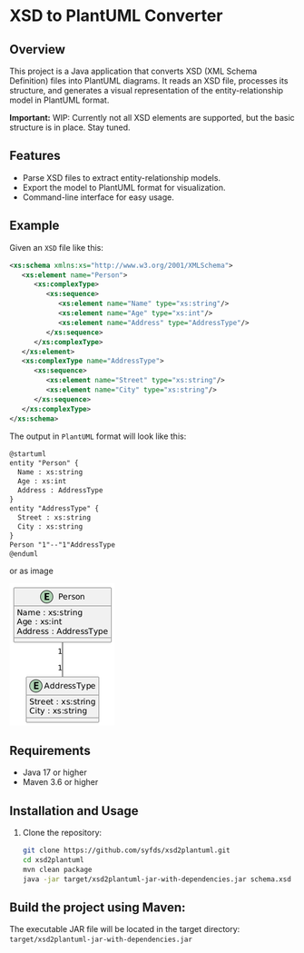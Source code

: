 # XSD to PlantUML Converter
## Overview
This project is a Java application that converts XSD (XML Schema Definition) files into PlantUML diagrams. It reads an XSD file, processes its structure, and generates a visual representation of the entity-relationship model in PlantUML format.

**Important:**
WIP: Currently not all XSD elements are supported, but the basic structure is in place. Stay tuned.

## Features
- Parse XSD files to extract entity-relationship models.
- Export the model to PlantUML format for visualization.
- Command-line interface for easy usage.

## Example
Given an `XSD` file like this:
```xml
<xs:schema xmlns:xs="http://www.w3.org/2001/XMLSchema">
   <xs:element name="Person">
      <xs:complexType>
         <xs:sequence>
            <xs:element name="Name" type="xs:string"/>
            <xs:element name="Age" type="xs:int"/>
            <xs:element name="Address" type="AddressType"/>
         </xs:sequence>
      </xs:complexType>
   </xs:element>
   <xs:complexType name="AddressType">
      <xs:sequence>
         <xs:element name="Street" type="xs:string"/>
         <xs:element name="City" type="xs:string"/>
      </xs:sequence>
   </xs:complexType>
</xs:schema>
```
The output in `PlantUML` format will look like this:


```plantuml
@startuml
entity "Person" {
  Name : xs:string
  Age : xs:int
  Address : AddressType
}
entity "AddressType" {
  Street : xs:string
  City : xs:string
}
Person "1"--"1"AddressType
@enduml
```
or as image

![Example PlantUML Diagram](docs/readme_example.png)


## Requirements
- Java 17 or higher
- Maven 3.6 or higher

## Installation and Usage
1. Clone the repository:
   ```bash
   git clone https://github.com/syfds/xsd2plantuml.git
   cd xsd2plantuml
   mvn clean package
   java -jar target/xsd2plantuml-jar-with-dependencies.jar schema.xsd output.puml
    ```

## Build the project using Maven:  
The executable JAR file will be located in the target directory:  
`target/xsd2plantuml-jar-with-dependencies.jar`
